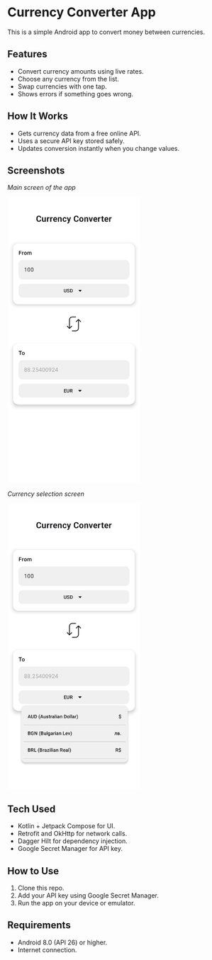 # Currency Converter App

This is a simple Android app to convert money between currencies.

## Features

- Convert currency amounts using live rates.
- Choose any currency from the list.
- Swap currencies with one tap.
- Shows errors if something goes wrong.

## How It Works

- Gets currency data from a free online API.
- Uses a secure API key stored safely.
- Updates conversion instantly when you change values.

## Screenshots
*Main screen of the app*

<img src="app/src/main/res/raw/image2.jpg" alt="image2" width="300" />

*Currency selection screen*

<img src="app/src/main/res/raw/image1.jpg" alt="image1" width="300" />


## Tech Used

- Kotlin + Jetpack Compose for UI.
- Retrofit and OkHttp for network calls.
- Dagger Hilt for dependency injection.
- Google Secret Manager for API key.

## How to Use

1. Clone this repo.
2. Add your API key using Google Secret Manager.
3. Run the app on your device or emulator.

## Requirements

- Android 8.0 (API 26) or higher.
- Internet connection.
